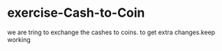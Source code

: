 # exercise-Cash-to-Coin
we are tring to exchange the cashes to coins. to get extra changes.keep working
